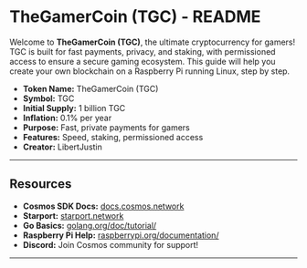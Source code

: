 # TheGamerCoin (TGC) - README

Welcome to **TheGamerCoin (TGC)**, the ultimate cryptocurrency for gamers! TGC is built for fast payments, privacy, and staking, with permissioned access to ensure a secure gaming ecosystem. This guide will help you create your own blockchain on a Raspberry Pi running Linux, step by step.

- **Token Name:** TheGamerCoin (TGC)
- **Symbol:** TGC
- **Initial Supply:** 1 billion TGC
- **Inflation:** 0.1% per year
- **Purpose:** Fast, private payments for gamers
- **Features:** Speed, staking, permissioned access
- **Creator:** LibertJustin

---

## Resources
- **Cosmos SDK Docs:** [docs.cosmos.network](https://docs.cosmos.network)
- **Starport:** [starport.network](https://starport.network)
- **Go Basics:** [golang.org/doc/tutorial/](https://golang.org/doc/tutorial/)
- **Raspberry Pi Help:** [raspberrypi.org/documentation/](https://raspberrypi.org/documentation/)
- **Discord:** Join Cosmos community for support!

---
